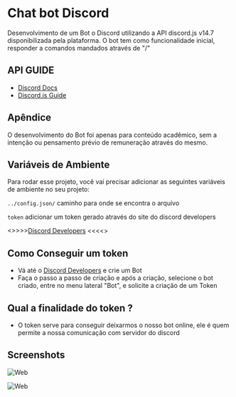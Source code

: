 # Chat bot Discord

Desenvolvimento de um Bot o Discord utilizando a API discord.js v14.7
disponibilizada pela plataforma.
O bot tem como funcionalidade inicial, responder a comandos mandados através de "/"


## API GUIDE
- [Discord Docs](https://discord.js.org/#/docs/discord.js/main/general/welcome)
- [Discord.js Guide](https://discordjs.guide/#before-you-begin)

## Apêndice

O desenvolvimento do Bot foi apenas para conteúdo acadêmico, sem a intenção 
ou pensamento prévio de remuneração através do mesmo.


## Variáveis de Ambiente

Para rodar esse projeto, você vai precisar adicionar as seguintes variáveis de ambiente no seu projeto:

`../config.json/`
caminho para onde se encontra o arquivo

`token` adicionar um token gerado através do site do discord developers

<>>>>[Discord Developers](https://discord.com/developers/applications) <<<<>

## Como Conseguir um token 
- Vá até o [Discord Developers](https://discord.com/developers/applications) e crie um Bot
- Faça o passo a passo de criação e após a criação, selecione o bot criado, entre no menu lateral "Bot", e solicite a criação de um Token


## Qual a finalidade do token ?
- O token serve para conseguir deixarmos o nosso bot online, ele é quem permite a nossa comunicação com servidor do discord
## Screenshots

![Web](https://cdn.discordapp.com/attachments/832425612441944095/1081384227762876456/image.png)

![Web](https://media.discordapp.net/attachments/1080592406631682161/1081386482859786411/image.png)
